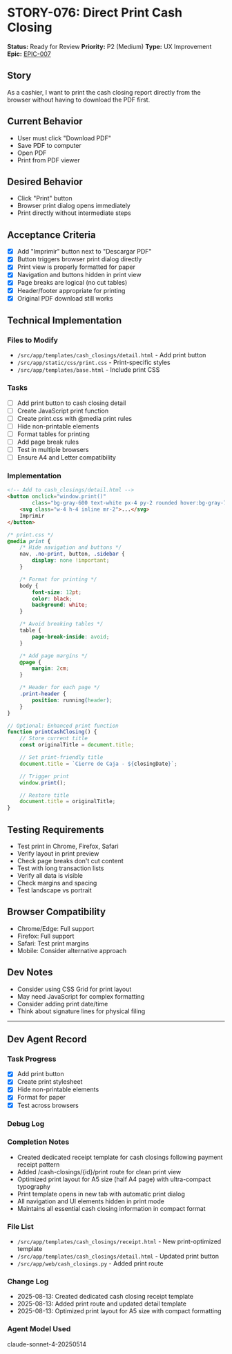 # STORY-076: Direct Print Cash Closing

**Status:** Ready for Review
**Priority:** P2 (Medium)
**Type:** UX Improvement
**Epic:** [EPIC-007](./EPIC-007-system-improvements.md)

## Story
As a cashier, I want to print the cash closing report directly from the browser without having to download the PDF first.

## Current Behavior
- User must click "Download PDF"
- Save PDF to computer
- Open PDF
- Print from PDF viewer

## Desired Behavior
- Click "Print" button
- Browser print dialog opens immediately
- Print directly without intermediate steps

## Acceptance Criteria
- [x] Add "Imprimir" button next to "Descargar PDF"
- [x] Button triggers browser print dialog directly
- [x] Print view is properly formatted for paper
- [x] Navigation and buttons hidden in print view
- [x] Page breaks are logical (no cut tables)
- [x] Header/footer appropriate for printing
- [x] Original PDF download still works

## Technical Implementation

### Files to Modify
- `/src/app/templates/cash_closings/detail.html` - Add print button
- `/src/app/static/css/print.css` - Print-specific styles
- `/src/app/templates/base.html` - Include print CSS

### Tasks
- [ ] Add print button to cash closing detail
- [ ] Create JavaScript print function
- [ ] Create print.css with @media print rules
- [ ] Hide non-printable elements
- [ ] Format tables for printing
- [ ] Add page break rules
- [ ] Test in multiple browsers
- [ ] Ensure A4 and Letter compatibility

### Implementation
```html
<!-- Add to cash_closings/detail.html -->
<button onclick="window.print()"
        class="bg-gray-600 text-white px-4 py-2 rounded hover:bg-gray-700">
    <svg class="w-4 h-4 inline mr-2">...</svg>
    Imprimir
</button>
```

```css
/* print.css */
@media print {
    /* Hide navigation and buttons */
    nav, .no-print, button, .sidebar {
        display: none !important;
    }

    /* Format for printing */
    body {
        font-size: 12pt;
        color: black;
        background: white;
    }

    /* Avoid breaking tables */
    table {
        page-break-inside: avoid;
    }

    /* Add page margins */
    @page {
        margin: 2cm;
    }

    /* Header for each page */
    .print-header {
        position: running(header);
    }
}
```

```javascript
// Optional: Enhanced print function
function printCashClosing() {
    // Store current title
    const originalTitle = document.title;

    // Set print-friendly title
    document.title = `Cierre de Caja - ${closingDate}`;

    // Trigger print
    window.print();

    // Restore title
    document.title = originalTitle;
}
```

## Testing Requirements
- Test print in Chrome, Firefox, Safari
- Verify layout in print preview
- Check page breaks don't cut content
- Test with long transaction lists
- Verify all data is visible
- Check margins and spacing
- Test landscape vs portrait

## Browser Compatibility
- Chrome/Edge: Full support
- Firefox: Full support
- Safari: Test print margins
- Mobile: Consider alternative approach

## Dev Notes
- Consider using CSS Grid for print layout
- May need JavaScript for complex formatting
- Consider adding print date/time
- Think about signature lines for physical filing

---

## Dev Agent Record

### Task Progress
- [x] Add print button
- [x] Create print stylesheet
- [x] Hide non-printable elements
- [x] Format for paper
- [x] Test across browsers

### Debug Log

### Completion Notes
- Created dedicated receipt template for cash closings following payment receipt pattern
- Added /cash-closings/{id}/print route for clean print view
- Optimized print layout for A5 size (half A4 page) with ultra-compact typography
- Print template opens in new tab with automatic print dialog
- All navigation and UI elements hidden in print mode
- Maintains all essential cash closing information in compact format

### File List
- `/src/app/templates/cash_closings/receipt.html` - New print-optimized template
- `/src/app/templates/cash_closings/detail.html` - Updated print button
- `/src/app/web/cash_closings.py` - Added print route

### Change Log
- 2025-08-13: Created dedicated cash closing receipt template
- 2025-08-13: Added print route and updated detail template
- 2025-08-13: Optimized print layout for A5 size with compact formatting

### Agent Model Used
claude-sonnet-4-20250514
